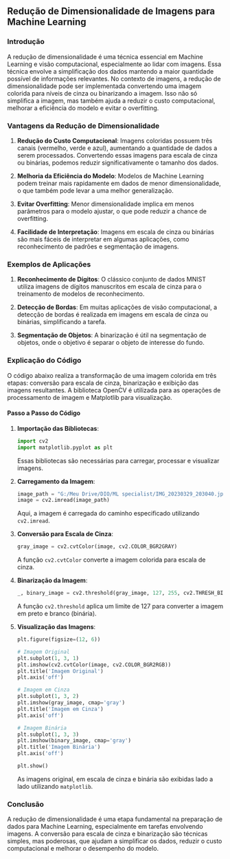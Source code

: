 ## Redução de Dimensionalidade de Imagens para Machine Learning

### Introdução
A redução de dimensionalidade é uma técnica essencial em Machine Learning e visão computacional, especialmente ao lidar com imagens. Essa técnica envolve a simplificação dos dados mantendo a maior quantidade possível de informações relevantes. No contexto de imagens, a redução de dimensionalidade pode ser implementada convertendo uma imagem colorida para níveis de cinza ou binarizando a imagem. Isso não só simplifica a imagem, mas também ajuda a reduzir o custo computacional, melhorar a eficiência do modelo e evitar o overfitting.

### Vantagens da Redução de Dimensionalidade

1. **Redução do Custo Computacional**: Imagens coloridas possuem três canais (vermelho, verde e azul), aumentando a quantidade de dados a serem processados. Convertendo essas imagens para escala de cinza ou binárias, podemos reduzir significativamente o tamanho dos dados.
  
2. **Melhoria da Eficiência do Modelo**: Modelos de Machine Learning podem treinar mais rapidamente em dados de menor dimensionalidade, o que também pode levar a uma melhor generalização.

3. **Evitar Overfitting**: Menor dimensionalidade implica em menos parâmetros para o modelo ajustar, o que pode reduzir a chance de overfitting.

4. **Facilidade de Interpretação**: Imagens em escala de cinza ou binárias são mais fáceis de interpretar em algumas aplicações, como reconhecimento de padrões e segmentação de imagens.

### Exemplos de Aplicações

1. **Reconhecimento de Dígitos**: O clássico conjunto de dados MNIST utiliza imagens de dígitos manuscritos em escala de cinza para o treinamento de modelos de reconhecimento.

2. **Detecção de Bordas**: Em muitas aplicações de visão computacional, a detecção de bordas é realizada em imagens em escala de cinza ou binárias, simplificando a tarefa.

3. **Segmentação de Objetos**: A binarização é útil na segmentação de objetos, onde o objetivo é separar o objeto de interesse do fundo.

### Explicação do Código

O código abaixo realiza a transformação de uma imagem colorida em três etapas: conversão para escala de cinza, binarização e exibição das imagens resultantes. A biblioteca OpenCV é utilizada para as operações de processamento de imagem e Matplotlib para visualização.

#### Passo a Passo do Código

1. **Importação das Bibliotecas**:
   ```python
   import cv2
   import matplotlib.pyplot as plt
   ```

   Essas bibliotecas são necessárias para carregar, processar e visualizar imagens.

2. **Carregamento da Imagem**:
   ```python
   image_path = "G:/Meu Drive/DIO/ML specialist/IMG_20230329_203040.jpg"
   image = cv2.imread(image_path)
   ```

   Aqui, a imagem é carregada do caminho especificado utilizando `cv2.imread`.

3. **Conversão para Escala de Cinza**:
   ```python
   gray_image = cv2.cvtColor(image, cv2.COLOR_BGR2GRAY)
   ```

   A função `cv2.cvtColor` converte a imagem colorida para escala de cinza.

4. **Binarização da Imagem**:
   ```python
   _, binary_image = cv2.threshold(gray_image, 127, 255, cv2.THRESH_BINARY)
   ```

   A função `cv2.threshold` aplica um limite de 127 para converter a imagem em preto e branco (binária).

5. **Visualização das Imagens**:
   ```python
   plt.figure(figsize=(12, 6))

   # Imagem Original
   plt.subplot(1, 3, 1)
   plt.imshow(cv2.cvtColor(image, cv2.COLOR_BGR2RGB))
   plt.title('Imagem Original')
   plt.axis('off')

   # Imagem em Cinza
   plt.subplot(1, 3, 2)
   plt.imshow(gray_image, cmap='gray')
   plt.title('Imagem em Cinza')
   plt.axis('off')

   # Imagem Binária
   plt.subplot(1, 3, 3)
   plt.imshow(binary_image, cmap='gray')
   plt.title('Imagem Binária')
   plt.axis('off')

   plt.show()
   ```

   As imagens original, em escala de cinza e binária são exibidas lado a lado utilizando `matplotlib`.

### Conclusão

A redução de dimensionalidade é uma etapa fundamental na preparação de dados para Machine Learning, especialmente em tarefas envolvendo imagens. A conversão para escala de cinza e binarização são técnicas simples, mas poderosas, que ajudam a simplificar os dados, reduzir o custo computacional e melhorar o desempenho do modelo. 
